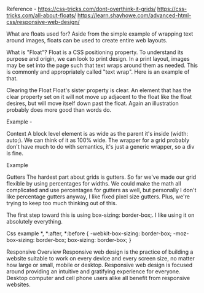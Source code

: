 Reference - 
https://css-tricks.com/dont-overthink-it-grids/
https://css-tricks.com/all-about-floats/
https://learn.shayhowe.com/advanced-html-css/responsive-web-design/




What are floats used for?
Aside from the simple example of wrapping text around images, floats can be used to create entire web layouts.


What is "Float"?
Float is a CSS positioning property. To understand its purpose and origin, we can look to print design. In a print layout, images may be set into the page such that text wraps around them as needed. This is commonly and appropriately called "text wrap". Here is an example of that.

Clearing the Float
Float's sister property is clear. An element that has the clear property set on it will not move up adjacent to the float like the float desires, but will move itself down past the float. Again an illustration probably does more good than words do.

Example -

<!--
#footer {
  clear: both;			
}

-->


Context
A block level element is as wide as the parent it's inside (width: auto;). We can think of it as 100% wide. The wrapper for a grid probably don't have much to do with semantics, it's just a generic wrapper, so a div is fine.

Example 
<!--
<div class="grid">
</div>
-->


Gutters
The hardest part about grids is gutters. So far we've made our grid flexible by using percentages for widths. We could make the math all complicated and use percentages for gutters as well, but personally I don't like percentage gutters anyway, I like fixed pixel size gutters. Plus, we're trying to keep too much thinking out of this.

The first step toward this is using box-sizing: border-box;. I like using it on absolutely everything.

Css example
*, *:after, *:before {
  -webkit-box-sizing: border-box;
  -moz-box-sizing: border-box;
  box-sizing: border-box;
}

Responsive Overview
Responsive web design is the practice of building a website suitable to work on every device and every screen size, no matter how large or small, mobile or desktop. Responsive web design is focused around providing an intuitive and gratifying experience for everyone. Desktop computer and cell phone users alike all benefit from responsive websites.

